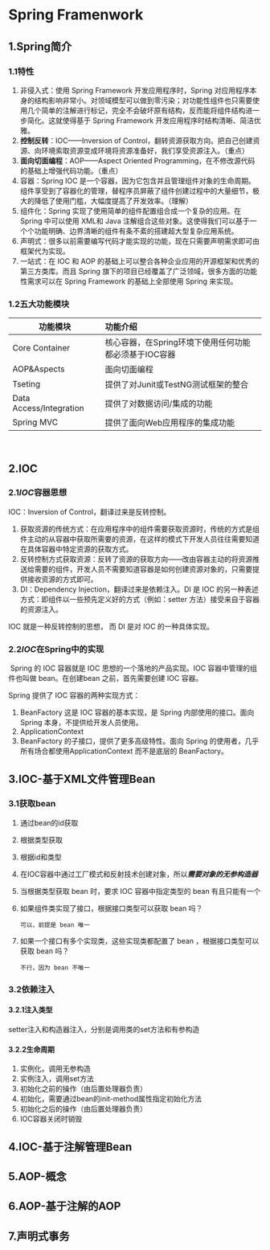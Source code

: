 # Spring Framenwork

## 1.Spring简介

### 1.1特性

1. 非侵入式：使用 Spring Framework 开发应用程序时，Spring 对应用程序本身的结构影响非常小。对领域模型可以做到零污染；对功能性组件也只需要使用几个简单的注解进行标记，完全不会破坏原有结构，反而能将组件结构进一步简化。这就使得基于 Spring Framework 开发应用程序时结构清晰、简洁优雅。
2. **控制反转**：IOC——Inversion of Control，翻转资源获取方向。把自己创建资源、向环境索取资源变成环境将资源准备好，我们享受资源注入。（重点）
3. **面向切面编程**：AOP——Aspect Oriented Programming，在不修改源代码的基础上增强代码功能。（重点）
4. 容器：Spring IOC 是一个容器，因为它包含并且管理组件对象的生命周期。组件享受到了容器化的管理，替程序员屏蔽了组件创建过程中的大量细节，极大的降低了使用门槛，大幅度提高了开发效率。（理解）
5. 组件化：Spring 实现了使用简单的组件配置组合成一个复杂的应用。在 Spring 中可以使用 XML和 Java 注解组合这些对象。这使得我们可以基于一个个功能明确、边界清晰的组件有条不紊的搭建超大型复杂应用系统。
6. 声明式：很多以前需要编写代码才能实现的功能，现在只需要声明需求即可由框架代为实现。
7. 一站式：在 IOC 和 AOP 的基础上可以整合各种企业应用的开源框架和优秀的第三方类库。而且 Spring 旗下的项目已经覆盖了广泛领域，很多方面的功能性需求可以在 Spring Framework 的基础上全部使用 Spring 来实现。

### 1.2五大功能模块

| 功能模块                | 功能介绍                                              |
| ----------------------- | :---------------------------------------------------- |
| Core Container          | 核心容器，在Spring环境下使用任何功能都必须基于IOC容器 |
| AOP&Aspects             | 面向切面编程                                          |
| Tseting                 | 提供了对Junit或TestNG测试框架的整合                   |
| Data Access/Integration | 提供了对数据访问/集成的功能                           |
| Spring MVC              | 提供了面向Web应用程序的集成功能                       |

​									

## 2.IOC

### 2.1*IOC*容器思想

IOC：Inversion of Control，翻译过来是反转控制。

1. 获取资源的传统方式：在应用程序中的组件需要获取资源时，传统的方式是组件主动的从容器中获取所需要的资源，在这样的模式下开发人员往往需要知道在具体容器中特定资源的获取方式。
2. 反转控制方式获取资源：反转了资源的获取方向——改由容器主动的将资源推送给需要的组件，开发人员不需要知道容器是如何创建资源对象的，只需要提供接收资源的方式即可。
3. DI：Dependency Injection，翻译过来是依赖注入。DI 是 IOC 的另一种表述方式：即组件以一些预先定义好的方式（例如：setter 方法）接受来自于容器的资源注入。

IOC 就是一种反转控制的思想， 而 DI 是对 IOC 的一种具体实现。

### 2.2*IOC*在Spring中的实现

​		Spring 的 IOC 容器就是 IOC 思想的一个落地的产品实现。IOC 容器中管理的组件也叫做 bean。在创建bean 之前，首先需要创建 IOC 容器。

Spring 提供了 IOC 容器的两种实现方式：

1. BeanFactory
	这是 IOC 容器的基本实现，是 Spring 内部使用的接口。面向 Spring 本身，不提供给开发人员使用。
2. ApplicationContext
3. BeanFactory 的子接口，提供了更多高级特性。面向 Spring 的使用者，几乎所有场合都使用ApplicationContext 而不是底层的 BeanFactory。

## 3.IOC-基于XML文件管理Bean

### 3.1获取bean

1. 通过bean的id获取

2. 根据类型获取

3. 根据id和类型

4. 在IOC容器中通过工厂模式和反射技术创建对象，所以***需要对象的无参构造器***

5. 当根据类型获取 bean 时，要求 IOC 容器中指定类型的 bean 有且只能有一个

6. 如果组件类实现了接口，根据接口类型可以获取 bean 吗？

	```
	可以，前提是 bean 唯一
	```

7. 如果一个接口有多个实现类，这些实现类都配置了 bean ，根据接口类型可以获取 bean 吗？

	```
	不行，因为 bean 不唯一
	```

### 3.2依赖注入

#### 3.2.1注入类型

setter注入和构造器注入，分别是调用类的set方法和有参构造

#### 3.2.2生命周期

1. 实例化，调用无参构造
2. 实例注入，调用set方法
3. 初始化之前的操作（由后置处理器负责）
4. 初始化，需要通过bean的init-method属性指定初始化方法
5. 初始化之后的操作（由后置处理器负责）
6. IOC容器关闭时销毁



## 4.IOC-基于注解管理Bean

## 5.AOP-概念

## 6.AOP-基于注解的AOP

## 7.声明式事务


